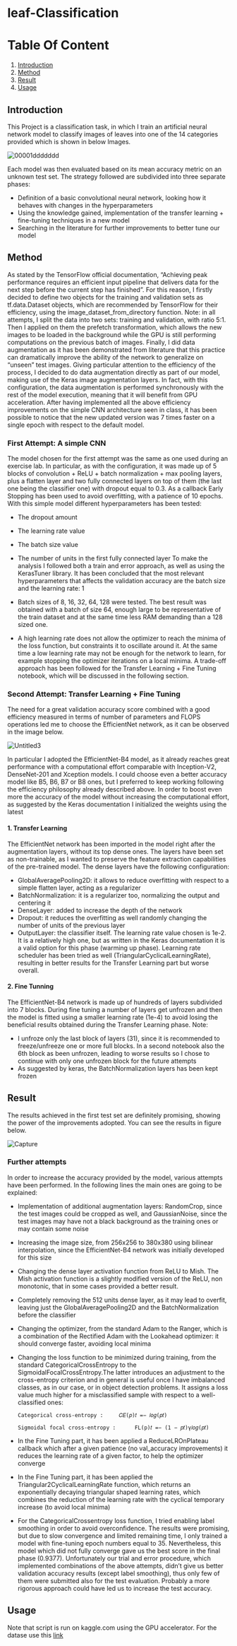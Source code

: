 # **leaf-Classification**


# **Table Of Content**
1. [Introduction](#my_first_title)
2. [Method](#my-second-title)
3. [Result](#my-third-title)
4. [Usage](#my-fourth-title)


## **Introduction**
This Project is a classification task, in which I train an artificial neural network model to classify images of leaves into one of the 14 categories provided which is shown in below Images.


![00001ddddddd](https://user-images.githubusercontent.com/75788150/178115261-2c914046-43cd-4a71-b238-8408ef56e603.jpg)






Each model was then evaluated based on its mean accuracy metric on an unknown test set.
The strategy followed are subdivided into three separate phases:
*  Definition of a basic convolutional neural network, looking how it behaves with changes in the hyperparameters
*  Using the knowledge gained, implementation of the transfer learning + fine-tuning techniques in
a new model
*  Searching in the literature for further improvements to better tune our model

## **Method**


As stated by the TensorFlow official documentation, “Achieving peak performance requires an efficient
input pipeline that delivers data for the next step before the current step has finished”.
For this reason, I firstly decided to define two objects for the training and validation sets as
tf.data.Dataset objects, which are recommended by TensorFlow for their efficiency, using the
image_dataset_from_directory function.
Note: in all attempts, I split the data into two sets: training and validation, with ratio 5:1.
Then I applied on them the prefetch transformation, which allows the new images to be loaded in the
background while the GPU is still performing computations on the previous batch of images.
Finally, I did data augmentation as it has been demonstrated from literature that this practice can
dramatically improve the ability of the network to generalize on “unseen” test images. Giving particular
attention to the efficiency of the process, I decided to do data augmentation directly as part of our
model, making use of the Keras image augmentation layers. In fact, with this configuration, the data
augmentation is performed synchronously with the rest of the model execution, meaning that it will
benefit from GPU acceleration.
After having implemented all the above efficiency improvements on the simple CNN architecture seen in
class, it has been possible to notice that the new updated version was 7 times faster on a single epoch with
respect to the default model.           


### **First Attempt: A simple CNN**


The model chosen for the first attempt was the same as one used during an exercise lab.
In particular, as with the configuration, it was made up of 5 blocks of convolution + ReLU + batch
normalization + max pooling layers, plus a flatten layer and two fully connected layers on top of them (the
last one being the classifier one) with dropout equal to 0.3. As a callback Early Stopping has been used to
avoid overfitting, with a patience of 10 epochs.
With this simple model different hyperparameters has been tested:
*  The dropout amount
*  The learning rate value
*  The batch size value
*  The number of units in the first fully connected layer
To make the analysis I followed both a train and error approach, as well as using the KerasTuner
library.
It has been concluded that the most relevant hyperparameters that affects the validation accuracy are the
batch size and the learning rate: 1

*  Batch sizes of 8, 16, 32, 64, 128 were tested. The best result was obtained with a batch of size 64,
enough large to be representative of the train dataset and at the same time less RAM demanding
than a 128 sized one.
*  A high learning rate does not allow the optimizer to reach the minima of the loss function, but
constraints it to oscillate around it. At the same time a low learning rate may not be enough for
the network to learn, for example stopping the optimizer iterations on a local minima. A trade-off
approach has been followed for the Transfer Learning + Fine Tuning notebook, which will be
discussed in the following section.








###  **Second Attempt: Transfer Learning + Fine Tuning**


The need for a great validation accuracy score combined with a good efficiency measured in terms of
number of parameters and FLOPS operations led me to choose the EfficientNet network, as it can be
observed in the image below.



![Untitled3](https://user-images.githubusercontent.com/75788150/178113998-1584c9dd-e062-40a7-b68d-893e1f7b269c.png)




In particular I adopted the EfficientNet-B4 model, as it already reaches great performance with a
computational effort comparable with Inception-V2, DenseNet-201 and Xception models. I could
choose even a better accuracy model like B5, B6, B7 or B8 ones, but I preferred to keep working
following the efficiency philosophy already described above.
In order to boost even more the accuracy of the model without increasing the computational effort, as
suggested by the Keras documentation I initialized the weights using the latest



#### **1.  Transfer Learning**


The EfficientNet network has been imported in the model right after the augmentation layers, without
its top dense ones. The layers have been set as non-trainable, as I wanted to preserve the feature
extraction capabilities of the pre-trained model. The dense layers have the following configuration:
*   GlobalAveragePooling2D: it allows to reduce overfitting with respect to a simple flatten layer,
acting as a regularizer
*   BatchNormalization: it is a regularizer too, normalizing the output and centering it
*   DenseLayer: added to increase the depth of the network
*   Dropout: it reduces the overfitting as well randomly changing the number of units of the
previous layer
*   OutputLayer: the classifier itself.
The learning rate value chosen is 1e-2. It is a relatively high one, but as written in the Keras
documentation it is a valid option for this phase (warming up phase). Learning rate scheduler has been
tried as well (TriangularCyclicalLearningRate), resulting in better results for the Transfer
Learning part but worse overall.



#### **2.  Fine Tunning**



The EfficientNet-B4 network is made up of hundreds of layers subdivided into 7 blocks. During fine tuning a number of layers get unfrozen and then the model is fitted using a smaller learning rate (1e-4) to avoid losing the beneficial results obtained during the Transfer Learning phase.
Note:
*  I unfroze only the last block of layers (31), since it is recommended to freeze/unfreeze one or
more full blocks. In a second notebook also the 6th block as been unfrozen, leading to worse
results so I chose to continue with only one unfrozen block for the future attempts
*  As suggested by keras, the BatchNormalization layers has been kept frozen




## **Result**

The results achieved in the first test set 
are definitely promising, showing the power of the
improvements adopted. You can see the results in figure below.



![Capture](https://user-images.githubusercontent.com/75788150/178114260-dd1ddf18-a21e-4ea8-aba8-596b0b0afaba.PNG)





###  **Further attempts**


In order to increase the accuracy provided by the model, various attempts have been performed. In the following lines the main ones are going to be explained:
*   Implementation of additional augmentation layers: RandomCrop, since the test images could be cropped as well, and GaussianNoise, since the test images may have not a black background as the training ones or may contain some noise
*   Increasing the image size, from 256x256 to 380x380 using bilinear interpolation, since the EfficientNet-B4 network was initially developed for this size
*   Changing the dense layer activation function from ReLU to Mish. The Mish activation function is a slightly modified version of the ReLU, non monotonic, that in some cases provided a better result.
*   Completely removing the 512 units dense layer, as it may lead to overfit, leaving just the GlobalAveragePooling2D and the BatchNormalization before the classifier
*   Changing the optimizer, from the standard Adam to the Ranger, which is a combination of the Rectified Adam with the Lookahead optimizer: it should converge faster, avoiding local minima
*  Changing the loss function to be minimized during training, from the standard CategoricalCrossEntropy to the SigmoidalFocalCrossEntropy.The
latter introduces an adjustment to the cross-entropy criterion and in general is useful once I have imbalanced classes, as in our case, or in object detection problems. It assigns a loss value much higher for a misclassified sample with respect to a well-classified ones:

      ``Categorical cross-entropy :     𝐶𝐸(𝑝)𝑡 =− 𝑙𝑜𝑔(𝑝𝑡)``


      ``Sigmoidal focal cross-entropy :      FL(p)𝑡 =− (1 − 𝑝𝑡)γ𝑙𝑜𝑔(𝑝𝑡)``


*  In the Fine Tuning part, it has been applied a ReduceLROnPlateau callback which after a given
patience (no val_accuracy improvements) it reduces the learning rate of a given factor, to help the
optimizer converge
*  In the Fine Tuning part, it has been applied the Triangular2CyclicalLearningRate function, which returns an exponentially decaying triangular shaped learning rates, which combines the reduction of the learning rate with the cyclical temporary increase (to avoid local minima)
*  For the CategoricalCrossentropy loss function, I tried enabling label smoothing in order to avoid overconfidence. The results were promising, but due to slow convergence and limited remaining time, I only trained a model with fine-tuning epoch numbers equal to 35. Nevertheless, this model which did not fully converge gave us the best score in the final phase (0.9377). Unfortunately our trial and error procedure, which implemented combinations of the above attempts, didn’t give us better validation accuracy results (except label smoothing), thus only few of them were submitted also for the test evaluation. Probably a more rigorous approach could have led us to increase the test accuracy.





## Usage

Note that script is run on kaggle.com using the GPU accelerator.
For the datase use this [link](https://drive.google.com/file/d/16qiL7vNqu4BxVuiYaZzhiv1YCbJxxcon/view?usp=sharing)

